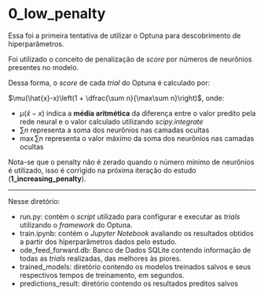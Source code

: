 # 0_low_penalty

Essa foi a primeira tentativa de utilizar o Optuna para descobrimento de hiperparâmetros.

Foi utilizado o conceito de penalização de *score* por números de neurônios presentes no modelo.

Dessa forma, o *score* de cada *trial* do Optuna é calculado por:

$\mu(\hat{x}-x)\left(1 + \dfrac{\sum n}{\max\sum n}\right)$, onde:
- $\mu(\hat{x} - x)$ indica a **média aritmética** da diferença entre o valor predito pela rede neural e o valor calculado utilizando *scipy.integrate*
- $\sum n$ representa a soma dos neurônios nas camadas ocultas
- $\max\sum n$ representa o valor máximo da soma dos neurônios nas camadas ocultas

Nota-se que o penalty não é zerado quando o número mínimo de neurônios é utilizado, isso é corrigido na próxima iteração do estudo (**1_increasing_penalty**).

---
Nesse diretório:
- run.py: contém o *script* utilizado para configurar e executar as *trials* utilizando o *framework* do Optuna.
- train.ipynb: contém o *Jupyter Notebook* avaliando os resultados obtidos a partir dos hiperparâmetros dados pelo estudo.
- ode_feed_forward.db: Banco de Dados SQLite contendo informação de todas as *trials* realizadas, das melhores às piores.
- trained_models: diretório contendo os modelos treinados salvos e seus respectivos tempos de treinamento, em segundos.
- predictions_result: diretório contendo os resultados preditos salvos 
